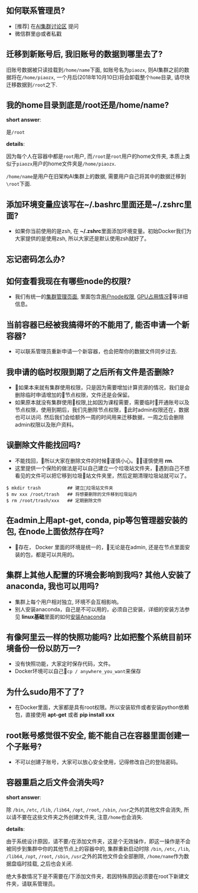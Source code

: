 ## 如何联系管理员?
* [推荐] 在[AI集群讨论区](https://github.com/piaozhx/DockerMonitor/issues) 提问
* 微信群里@或者私戳

## 迁移到新账号后, 我旧账号的数据到哪里去了?
旧账号数据被只读挂载到`/home/name`下面, 如账号名为`piaozx`, 则AI集群之前的数据将在`/home/piaozx`, 一个月后(2018年10月10日)将会卸载整个`home`目录, 请尽快迁移数据到`/root`之下.


## 我的home目录到底是/root还是/home/name?
**short answer**:

是`/root`

**details**:

因为每个人在容器中都是`root`用户, 而`/root`是`root`用户的home文件夹, 本质上类似于`piaozx`用户的home文件夹是`/home/piaozx`.

`/home/name`是用户在旧架构AI集群上的数据, 需要用户自己将其中的数据迁移到`\root`下面.


## 添加环境变量应该写在~/.bashrc里面还是~/.zshrc里面?
* 如果你当前使用的是zsh, 在 **~/.zshrc**里面添加环境变量。初始Docker我们为大家提供的是使用zsh, 所以大家还是默认使用zsh就好了。
  
## 忘记密码怎么办?

## 如何查看我现在有哪些node的权限?
* 我们有统一的[集群管理页面](http://10.19.124.11:8899), 里面包含[用户node权限](http://10.19.124.11:8899/permission), [GPU占用情况](http://10.19.124.11:8899/gpu)等详细信息。
## 当前容器已经被我搞得坏的不能用了, 能否申请一个新容器?
* 可以联系管理员重新申请一个新容器，也会把帮你的数据文件同步过去.

## 我申请的临时权限到期了之后所有文件是否删除?
* 如果本来就有集群使用权限，只是因为需要增加计算资源的情况，我们是会删除临时申请增加的节点权限，文件还是会保留。
* 如果原本就没有集群使用权限,比如因为课程需要，需要临时开通账号以及节点权限，使用到期后，我们先删除节点权限，此时admin权限还在，数据也可以访问. 然后我们会给额外一周的时间用来迁移数据，一周之后会删除admin权限以及账户资料。


## 误删除文件能找回吗?
* 不能找回，所以大家在删除文件的时候谨慎小心。谨慎使用 **rm**.
* 这里提供一个保险的做法是可以自己建立一个垃圾站文件夹，遇到自己不想看见的文件可以把它移到垃圾站文件夹里，然后定期清理垃圾站就可以了。  
```
$ mkdir trash          ## 建立垃圾站文件夹
$ mv xxx /root/trash   ## 将想要删除的文件移到垃圾站内
$ rm /root/trash/xxx   ## 定期删除文件
```


## 在admin上用apt-get, conda, pip等包管理器安装的包, 在node上面依然存在吗?
* 存在， Docker 里面的环境是统一的，无论是在admin, 还是在节点里面安装的包，都是可以共用的。

## 集群上其他人配置的环境会影响到我吗? 其他人安装了anaconda, 我也可以用吗?
* 集群上每个用户相对独立, 环境不会互相影响。
* 别人安装anaconda，自己是不可以用的，必须自己安装，详细的安装方法参见 **linux基础**里面的如何[安装Anaconda](QA_linux.md)


## 有像阿里云一样的快照功能吗? 比如把整个系统目前环境备份一份以防万一?
* 没有快照功能，大家定时保存代码，文件。
* Docker环境可以自己`cp / anywhere_you_want`来保存

## 为什么sudo用不了了?
* 在Docker里面，大家都是具有root权限。所以安装软件或者安装python依赖包，直接使用 **apt-get** 或者 **pip install xxx**

## root账号感觉很不安全, 能不能自己在容器里面创建一个子账号?
* 不可以创建子账号，大家可以放心安全使用，记得修改自己的登陆密码。

## 容器重启之后文件会消失吗?
**short answer**: 

除 `/bin`, `/etc`, `/lib`, `/lib64`, `/opt`, `/root`, `/sbin`, `/usr`之外的其他文件会消失, 所以请不要在这些文件夹之外创建文件夹, 注意`/home`也会消失.

**details**:

由于系统设计原因，请不要`/`在添加文件夹，这是个无效操作，即这一操作是不会被同步到集群中你的其他节点上的容器中的, 集群重新启动时除
`/bin`, `/etc`, `/lib`, `/lib64`, `/opt`, `/root`, `/sbin`, `/usr`之外的其他文件会全部删除, `/home/name`作为数据盘临时挂载, 之后也会关闭.


绝大多数情况下是不需要在/下添加文件夹，若因特殊原因必须要在root下新建文件夹，请联系管理员。

